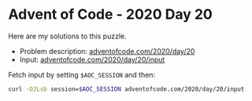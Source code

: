 # Advent of Code - 2020 Day 20
Here are my solutions to this puzzle.

* Problem description: [adventofcode.com/2020/day/20](https://adventofcode.com/2020/day/20)
* Input: [adventofcode.com/2020/day/20/input](https://adventofcode.com/2020/day/20/input)

Fetch input by setting `$AOC_SESSION` and then:
```bash
curl -OJLsb session=$AOC_SESSION adventofcode.com/2020/day/20/input
```
